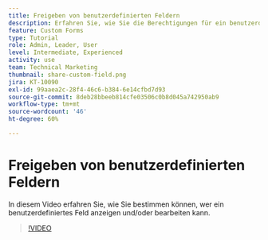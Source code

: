 ```yaml
---
title: Freigeben von benutzerdefinierten Feldern
description: Erfahren Sie, wie Sie die Berechtigungen für ein benutzerdefiniertes Feld anpassen können, um zu festzulegen, ob Benutzende das benutzerdefinierte Feld verwalten oder nur anzeigen können.
feature: Custom Forms
type: Tutorial
role: Admin, Leader, User
level: Intermediate, Experienced
activity: use
team: Technical Marketing
thumbnail: share-custom-field.png
jira: KT-10090
exl-id: 99aaea2c-28f4-46c6-b384-6e14cfbd7d93
source-git-commit: 8deb28bbeeb814cfe03506c0b8d045a742950ab9
workflow-type: tm+mt
source-wordcount: '46'
ht-degree: 60%

---
```


# Freigeben von benutzerdefinierten Feldern


In diesem Video erfahren Sie, wie Sie bestimmen können, wer ein benutzerdefiniertes Feld anzeigen und/oder bearbeiten kann.

>[!VIDEO](https://video.tv.adobe.com/v/3432949/?quality=12&learn=on)

